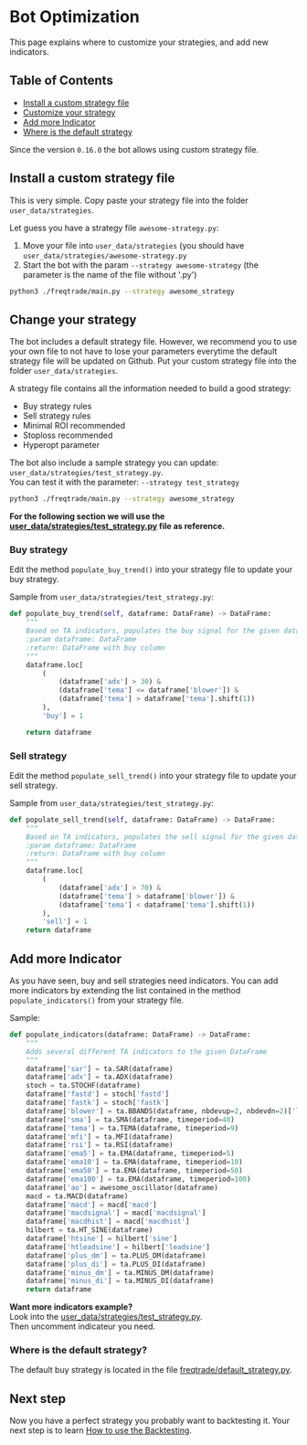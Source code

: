 # Bot Optimization
This page explains where to customize your strategies, and add new 
indicators. 

## Table of Contents
- [Install a custom strategy file](#install-a-custom-strategy-file)
- [Customize your strategy](#change-your-strategy)
- [Add more Indicator](#add-more-indicator)
- [Where is the default strategy](#where-is-the-default-strategy)

Since the version `0.16.0` the bot allows using custom strategy file.

## Install a custom strategy file
This is very simple. Copy paste your strategy file into the folder 
`user_data/strategies`.

Let guess you have a strategy file `awesome-strategy.py`:
1. Move your file into `user_data/strategies` (you should have `user_data/strategies/awesome-strategy.py`
2. Start the bot with the param `--strategy awesome-strategy` (the parameter is the name of the file without '.py') 

```bash
python3 ./freqtrade/main.py --strategy awesome_strategy
```

## Change your strategy
The bot includes a default strategy file. However, we recommend you to 
use your own file to not have to lose your parameters everytime the default
strategy file will be updated on Github. Put your custom strategy file
into the folder `user_data/strategies`.

A strategy file contains all the information needed to build a good strategy:
- Buy strategy rules
- Sell strategy rules
- Minimal ROI recommended
- Stoploss recommended
- Hyperopt parameter

The bot also include a sample strategy you can update: `user_data/strategies/test_strategy.py`.  
You can test it with the parameter: `--strategy test_strategy`
 
```bash
python3 ./freqtrade/main.py --strategy awesome_strategy
```

**For the following section we will use the [user_data/strategies/test_strategy.py](https://github.com/gcarq/freqtrade/blob/develop/user_data/strategies/test_strategy.py)
file as reference.**

### Buy strategy 
Edit the method `populate_buy_trend()` into your strategy file to 
update your buy strategy.

Sample from `user_data/strategies/test_strategy.py`:  
```python
def populate_buy_trend(self, dataframe: DataFrame) -> DataFrame:
    """
    Based on TA indicators, populates the buy signal for the given dataframe
    :param dataframe: DataFrame
    :return: DataFrame with buy column
    """
    dataframe.loc[
        (
            (dataframe['adx'] > 30) &
            (dataframe['tema'] <= dataframe['blower']) &
            (dataframe['tema'] > dataframe['tema'].shift(1))
        ),
        'buy'] = 1

    return dataframe
```

### Sell strategy
Edit the method `populate_sell_trend()` into your strategy file to 
update your sell strategy.

Sample from `user_data/strategies/test_strategy.py`:  
```python
def populate_sell_trend(self, dataframe: DataFrame) -> DataFrame:
    """
    Based on TA indicators, populates the sell signal for the given dataframe
    :param dataframe: DataFrame
    :return: DataFrame with buy column
    """
    dataframe.loc[
        (
            (dataframe['adx'] > 70) &
            (dataframe['tema'] > dataframe['blower']) &
            (dataframe['tema'] < dataframe['tema'].shift(1))
        ),
        'sell'] = 1
    return dataframe
```

## Add more Indicator
As you have seen, buy and sell strategies need indicators. You can add 
more indicators by extending the list contained in
the method `populate_indicators()` from your strategy file.

Sample:
```python
def populate_indicators(dataframe: DataFrame) -> DataFrame:
    """
    Adds several different TA indicators to the given DataFrame
    """
    dataframe['sar'] = ta.SAR(dataframe)
    dataframe['adx'] = ta.ADX(dataframe)
    stoch = ta.STOCHF(dataframe)
    dataframe['fastd'] = stoch['fastd']
    dataframe['fastk'] = stoch['fastk']
    dataframe['blower'] = ta.BBANDS(dataframe, nbdevup=2, nbdevdn=2)['lowerband']
    dataframe['sma'] = ta.SMA(dataframe, timeperiod=40)
    dataframe['tema'] = ta.TEMA(dataframe, timeperiod=9)
    dataframe['mfi'] = ta.MFI(dataframe)
    dataframe['rsi'] = ta.RSI(dataframe)
    dataframe['ema5'] = ta.EMA(dataframe, timeperiod=5)
    dataframe['ema10'] = ta.EMA(dataframe, timeperiod=10)
    dataframe['ema50'] = ta.EMA(dataframe, timeperiod=50)
    dataframe['ema100'] = ta.EMA(dataframe, timeperiod=100)
    dataframe['ao'] = awesome_oscillator(dataframe)
    macd = ta.MACD(dataframe)
    dataframe['macd'] = macd['macd']
    dataframe['macdsignal'] = macd['macdsignal']
    dataframe['macdhist'] = macd['macdhist']
    hilbert = ta.HT_SINE(dataframe)
    dataframe['htsine'] = hilbert['sine']
    dataframe['htleadsine'] = hilbert['leadsine']
    dataframe['plus_dm'] = ta.PLUS_DM(dataframe)
    dataframe['plus_di'] = ta.PLUS_DI(dataframe)
    dataframe['minus_dm'] = ta.MINUS_DM(dataframe)
    dataframe['minus_di'] = ta.MINUS_DI(dataframe)
    return dataframe
```

**Want more indicators example?**  
Look into the [user_data/strategies/test_strategy.py](https://github.com/gcarq/freqtrade/blob/develop/user_data/strategies/test_strategy.py).  
Then uncomment indicateur you need.


### Where is the default strategy?
The default buy strategy is located in the file 
[freqtrade/default_strategy.py](https://github.com/gcarq/freqtrade/blob/develop/freqtrade/strategy/default_strategy.py). 


## Next step
Now you have a perfect strategy you probably want to backtesting it. 
Your next step is to learn [How to use the Backtesting](https://github.com/gcarq/freqtrade/blob/develop/docs/backtesting.md).
